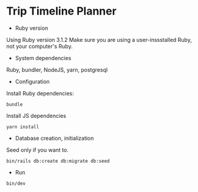 # Trip Timeline Planner


- Ruby version

Using Ruby version 3.1.2
Make sure you are using a user-inssstalled Ruby, not your computer's Ruby.

- System dependencies

Ruby, bundler, NodeJS, yarn, postgresql

- Configuration

Install Ruby dependencies:

```
bundle
```

Install  JS dependencies

```
yarn install
```

- Database creation, initialization

Seed only if you want to.

```
bin/rails db:create db:migrate db:seed
```

- Run

```
bin/dev
```
